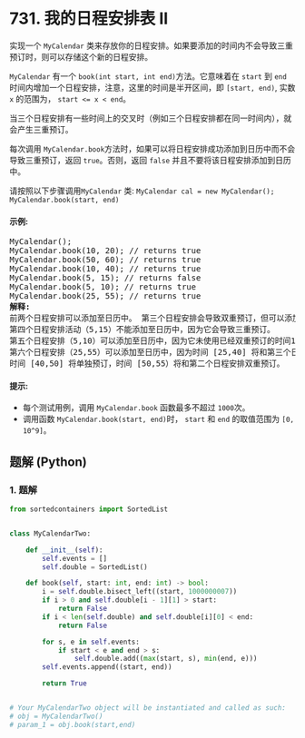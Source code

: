 # 731. 我的日程安排表 II
实现一个 `MyCalendar` 类来存放你的日程安排。如果要添加的时间内不会导致三重预订时，则可以存储这个新的日程安排。

`MyCalendar` 有一个 `book(int start, int end)`方法。它意味着在 `start` 到 `end` 时间内增加一个日程安排，注意，这里的时间是半开区间，即 `[start, end)`, 实数 `x` 的范围为，  `start <= x < end`。

当三个日程安排有一些时间上的交叉时（例如三个日程安排都在同一时间内），就会产生三重预订。

每次调用 `MyCalendar.book`方法时，如果可以将日程安排成功添加到日历中而不会导致三重预订，返回 `true`。否则，返回 `false` 并且不要将该日程安排添加到日历中。

请按照以下步骤调用`MyCalendar` 类: `MyCalendar cal = new MyCalendar();` `MyCalendar.book(start, end)`

#### 示例:
<pre>
MyCalendar();
MyCalendar.book(10, 20); // returns true
MyCalendar.book(50, 60); // returns true
MyCalendar.book(10, 40); // returns true
MyCalendar.book(5, 15); // returns false
MyCalendar.book(5, 10); // returns true
MyCalendar.book(25, 55); // returns true
<strong>解释:</strong>
前两个日程安排可以添加至日历中。 第三个日程安排会导致双重预订，但可以添加至日历中。
第四个日程安排活动（5,15）不能添加至日历中，因为它会导致三重预订。
第五个日程安排（5,10）可以添加至日历中，因为它未使用已经双重预订的时间10。
第六个日程安排（25,55）可以添加至日历中，因为时间 [25,40] 将和第三个日程安排双重预订；
时间 [40,50] 将单独预订，时间 [50,55）将和第二个日程安排双重预订。
</pre>

#### 提示:
* 每个测试用例，调用 `MyCalendar.book` 函数最多不超过 `1000`次。
* 调用函数 `MyCalendar.book(start, end)`时， `start` 和 `end` 的取值范围为 `[0, 10^9]`。

## 题解 (Python)

### 1. 题解
```Python
from sortedcontainers import SortedList


class MyCalendarTwo:

    def __init__(self):
        self.events = []
        self.double = SortedList()

    def book(self, start: int, end: int) -> bool:
        i = self.double.bisect_left((start, 1000000007))
        if i > 0 and self.double[i - 1][1] > start:
            return False
        if i < len(self.double) and self.double[i][0] < end:
            return False

        for s, e in self.events:
            if start < e and end > s:
                self.double.add((max(start, s), min(end, e)))
        self.events.append((start, end))

        return True


# Your MyCalendarTwo object will be instantiated and called as such:
# obj = MyCalendarTwo()
# param_1 = obj.book(start,end)
```
